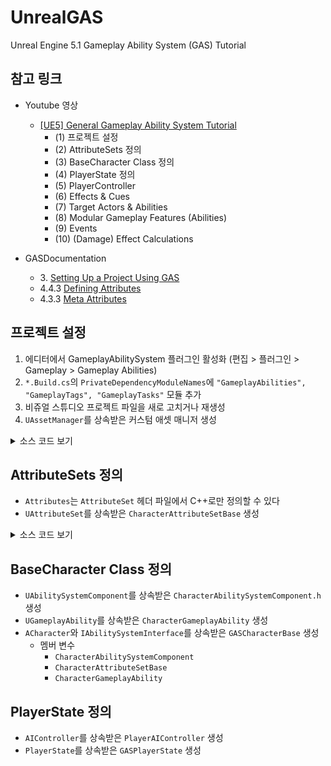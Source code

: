 # UnrealGAS
Unreal Engine 5.1 Gameplay Ability System (GAS) Tutorial

## 참고 링크
- Youtube 영상
  - [[UE5] General Gameplay Ability System Tutorial](https://www.youtube.com/watch?v=LxT8Fc2ejgI&list=PLuS6-Pdt2hhYGZkME7K7ZDT2qf4vbY5c3)
    - (1) 프로젝트 설정
	- (2) AttributeSets 정의
	- (3) BaseCharacter Class 정의
	- (4) PlayerState 정의
	- (5) PlayerController
	- (6) Effects & Cues
	- (7) Target Actors & Abilities
	- (8) Modular Gameplay Features (Abilities)
	- (9) Events
	- (10) (Damage) Effect Calculations

- GASDocumentation
  - 3\. [Setting Up a Project Using GAS](https://github.com/tranek/GASDocumentation#setup)
  - 4.4.3 [Defining Attributes](https://github.com/tranek/GASDocumentation#concepts-as-attributes)
  - 4.3.3 [Meta Attributes](https://github.com/tranek/GASDocumentation#concepts-a-meta)

## 프로젝트 설정
1. 에디터에서 GameplayAbilitySystem 플러그인 활성화 (편집 > 플러그인 > Gameplay > Gameplay Abilities)
2. `*.Build.cs`의 `PrivateDependencyModuleNames`에 `"GameplayAbilities", "GameplayTags", "GameplayTasks"` 모듈 추가
3. 비쥬얼 스튜디오 프로젝트 파일을 새로 고치거나 재생성
4. `UAssetManager`를 상속받은 커스텀 애셋 매니저 생성

<details>
<summary>소스 코드 보기</summary>
<div markdown="1">

*.Build.cs
```cpp
// Copyright Epic Games, Inc. All Rights Reserved.

using UnrealBuildTool;

public class UnrealGAS : ModuleRules
{
	public UnrealGAS(ReadOnlyTargetRules Target) : base(Target)
	{
		PCHUsage = PCHUsageMode.UseExplicitOrSharedPCHs;

		// Default Modules
		PublicDependencyModuleNames.AddRange(new string[] { "Core", "CoreUObject", "Engine", "InputCore", "HeadMountedDisplay", "EnhancedInput" });
		
		// Additional Modules for GAS
		PrivateDependencyModuleNames.AddRange(new string[]
		{
			"GameplayAbilities",
			"GameplayTags",
			"GameplayTasks"
		});
	}
	
}
```

GASAssetManager.h
```cpp
// Fill out your copyright notice in the Description page of Project Settings.

#pragma once

#include "CoreMinimal.h"
#include "Engine/AssetManager.h"
#include "GASAssetManager.generated.h"

/**
 * 
 */
UCLASS()
class UNREALGAS_API UGASAssetManager : public UAssetManager
{
	GENERATED_BODY()

public:
	virtual void StartInitialLoading() override;
};
```

GASAssetManager.cpp
```cpp
// Fill out your copyright notice in the Description page of Project Settings.

#include "GASAssetManager.h"
#include "AbilitySystemGlobals.h"

void UGASAssetManager::StartInitialLoading()
{
	Super::StartInitialLoading();
	UAbilitySystemGlobals::Get().InitGlobalData();
}

```

DefaultEngine.ini
```cpp
[/Script/Engine.Engine]
+ActiveGameNameRedirects=(OldGameName="TP_ThirdPerson",NewGameName="/Script/UnrealGAS")
+ActiveGameNameRedirects=(OldGameName="/Script/TP_ThirdPerson",NewGameName="/Script/UnrealGAS")
+ActiveClassRedirects=(OldClassName="TP_ThirdPersonGameMode",NewClassName="UnrealGASGameMode")
+ActiveClassRedirects=(OldClassName="TP_ThirdPersonCharacter",NewClassName="UnrealGASCharacter")
AssetManagerClassName=/Script/UnrealGAS.GASAssetManager
```
</div>
</details>

## AttributeSets 정의
- `Attributes`는 `AttributeSet` 헤더 파일에서 C++로만 정의할 수 있다
- `UAttributeSet`를 상속받은 `CharacterAttributeSetBase` 생성

<details>
<summary>소스 코드 보기</summary>
<div markdown="2">

CharacterAttributeSetBase.h
```cpp
// Fill out your copyright notice in the Description page of Project Settings.

#pragma once

#include "CoreMinimal.h"
#include "AttributeSet.h"
#include "AbilitySystemComponent.h"
#include "CharacterAttributeSetBase.generated.h"

// Uses macros from AttributeSet.h
#define ATTRIBUTE_ACCESSORS(ClassName, PropertyName) \
GAMEPLAYATTRIBUTE_PROPERTY_GETTER(ClassName, PropertyName) \
GAMEPLAYATTRIBUTE_VALUE_GETTER(PropertyName) \
GAMEPLAYATTRIBUTE_VALUE_SETTER(PropertyName) \
GAMEPLAYATTRIBUTE_VALUE_INITTER(PropertyName)

/**
 * 
 */
UCLASS()
class UNREALGAS_API UCharacterAttributeSetBase : public UAttributeSet
{
	GENERATED_BODY()

public:
	UPROPERTY(BlueprintReadOnly, Category = "Health", ReplicatedUsing = OnRep_Health)
	FGameplayAttributeData Health;
	ATTRIBUTE_ACCESSORS(UCharacterAttributeSetBase, Health)

	UPROPERTY(BlueprintReadOnly, Category = "Health", ReplicatedUsing = OnRep_MaxHealth)
	FGameplayAttributeData MaxHealth;
	ATTRIBUTE_ACCESSORS(UCharacterAttributeSetBase, MaxHealth)

	UPROPERTY(BlueprintReadOnly, Category = "Mana", ReplicatedUsing = OnRep_Mana)
	FGameplayAttributeData Mana;
	ATTRIBUTE_ACCESSORS(UCharacterAttributeSetBase, Mana)

	UPROPERTY(BlueprintReadOnly, Category = "Mana", ReplicatedUsing = OnRep_MaxMana)
	FGameplayAttributeData MaxMana;
	ATTRIBUTE_ACCESSORS(UCharacterAttributeSetBase, MaxMana)

	// Damage is meta attribute used by the DamageExecution on calculate final damage, which then turns...
	// Temporary value that only exists on the Server. Not replicated.
	UPROPERTY(BlueprintReadOnly, Category = "Damage")
	FGameplayAttributeData Damage;
	ATTRIBUTE_ACCESSORS(UCharacterAttributeSetBase, Damage)

	UFUNCTION()
	virtual void OnRep_Health(const FGameplayAttributeData& OldHealth);
	UFUNCTION()
	virtual void OnRep_MaxHealth(const FGameplayAttributeData& OldHealth);
	UFUNCTION()
	virtual void OnRep_Mana(const FGameplayAttributeData& OldHealth);
	UFUNCTION()
	virtual void OnRep_MaxMana(const FGameplayAttributeData& OldHealth);

	virtual void GetLifetimeReplicatedProps(TArray<FLifetimeProperty>& OutLifetimeProps) const override;
};

```
CharacterAttributeSetBase.cpp
```cpp
// Fill out your copyright notice in the Description page of Project Settings.


#include "Character/Abilities/AttributeSets/CharacterAttributeSetBase.h"
#include "Net/UnrealNetwork.h"

void UCharacterAttributeSetBase::OnRep_Health(const FGameplayAttributeData& OldHealth)
{
	GAMEPLAYATTRIBUTE_REPNOTIFY(UCharacterAttributeSetBase, Health, OldHealth);
}

void UCharacterAttributeSetBase::OnRep_MaxHealth(const FGameplayAttributeData& OldHealth)
{
	GAMEPLAYATTRIBUTE_REPNOTIFY(UCharacterAttributeSetBase, MaxHealth, OldHealth);
}

void UCharacterAttributeSetBase::OnRep_Mana(const FGameplayAttributeData& OldHealth)
{
	GAMEPLAYATTRIBUTE_REPNOTIFY(UCharacterAttributeSetBase, Mana, OldHealth);
}

void UCharacterAttributeSetBase::OnRep_MaxMana(const FGameplayAttributeData& OldHealth)
{
	GAMEPLAYATTRIBUTE_REPNOTIFY(UCharacterAttributeSetBase, MaxMana, OldHealth);
}

void UCharacterAttributeSetBase::GetLifetimeReplicatedProps(TArray<FLifetimeProperty>& OutLifetimeProps) const
{
	Super::GetLifetimeReplicatedProps(OutLifetimeProps);

	DOREPLIFETIME_CONDITION_NOTIFY(UCharacterAttributeSetBase, Health, COND_None, REPNOTIFY_Always);
	DOREPLIFETIME_CONDITION_NOTIFY(UCharacterAttributeSetBase, MaxHealth, COND_None, REPNOTIFY_Always);
	DOREPLIFETIME_CONDITION_NOTIFY(UCharacterAttributeSetBase, Mana, COND_None, REPNOTIFY_Always);
	DOREPLIFETIME_CONDITION_NOTIFY(UCharacterAttributeSetBase, MaxMana, COND_None, REPNOTIFY_Always);
}

```

</div>
</details>

## BaseCharacter Class 정의
- `UAbilitySystemComponent`를 상속받은 `CharacterAbilitySystemComponent.h` 생성
- `UGameplayAbility`를 상속받은 `CharacterGameplayAbility` 생성
- `ACharacter`와 `IAbilitySystemInterface`를 상속받은 `GASCharacterBase` 생성
  - 멤버 변수
    - `CharacterAbilitySystemComponent`
	- `CharacterAttributeSetBase`
	- `CharacterGameplayAbility`

## PlayerState 정의
- `AIController`를 상속받은 `PlayerAIController` 생성
- `PlayerState`를 상속받은 `GASPlayerState` 생성